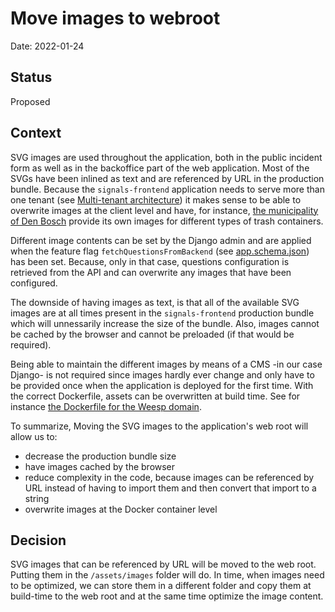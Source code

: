 # Move images to webroot

Date: 2022-01-24

## Status

Proposed

## Context

SVG images are used throughout the application, both in the public incident form as well as in the backoffice part of the web application. Most of the SVGs have been inlined as text and are referenced by URL in the production bundle. Because the `signals-frontend` application needs to serve more than one tenant (see [Multi-tenant architecture](./0004-multi-tenant-architecture.md)) it makes sense to be able to overwrite images at the client level and have, for instance, [the municipality of Den Bosch](https://meldingen.s-hertogenbosch.nl/incident/beschrijf) provide its own images for different types of trash containers.

Different image contents can be set by the Django admin and are applied when the feature flag `fetchQuestionsFromBackend` (see [app.schema.json](../../internals/schemas/app.schema.json)) has been set. Because, only in that case, questions configuration is retrieved from the API and can overwrite any images that have been configured.

The downside of having images as text, is that all of the available SVG images are at all times present in the `signals-frontend` production bundle which will unnessarily increase the size of the bundle. Also, images cannot be cached by the browser and cannot be preloaded (if that would be required).

Being able to maintain the different images by means of a CMS -in our case Django- is not required since images hardly ever change and only have to be provided once when the application is deployed for the first time. With the correct Dockerfile, assets can be overwritten at build time. See for instance [the Dockerfile for the Weesp domain](https://github.com/Amsterdam/signalen/blob/develop/domains/weesp/Dockerfile).


To summarize, Moving the SVG images to the application's web root will allow us to:
- decrease the production bundle size
- have images cached by the browser
- reduce complexity in the code, because images can be referenced by URL instead of having to import them and then convert that import to a string
- overwrite images at the Docker container level

## Decision

SVG images that can be referenced by URL will be moved to the web root. Putting them in the `/assets/images` folder will do. In time, when images need to be optimized, we can store them in a different folder and copy them at build-time to the web root and at the same time optimize the image content.
